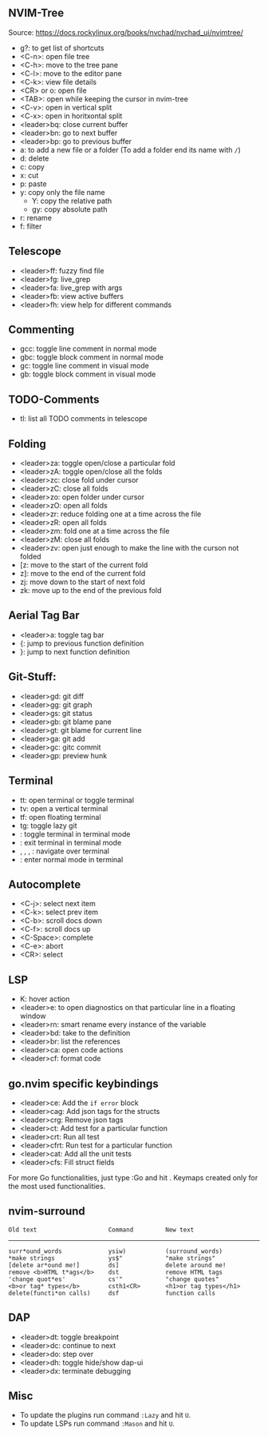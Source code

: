 ## NVIM-Tree
Source: https://docs.rockylinux.org/books/nvchad/nvchad_ui/nvimtree/
- g?: to get list of shortcuts
- \<C-n\>: open file tree
- \<C-h\>: move to the tree pane
- \<C-l\>: move to the editor pane
- \<C-k\>: view file details
- \<CR\> or o: open file
- \<TAB\>: open while keeping the cursor in nvim-tree
- \<C-v\>: open in vertical split
- \<C-x\>: open in horitxontal split
- \<leader\>bq: close current buffer
- \<leader\>bn: go to next buffer
- \<leader\>bp: go to previous buffer
- a: to add a new file or a folder (To add a folder end its name with `/`)
- d: delete
- c: copy
- x: cut
- p: paste
- y: copy only the file name
    - Y: copy the relative path
    - gy: copy absolute path
- r: rename
- f: filter

## Telescope
- \<leader\>ff: fuzzy find file
- \<leader\>fg: live_grep
- \<leader\>fa: live_grep with args
- \<leader\>fb: view active buffers
- \<leader\>fh: view help for different commands

## Commenting
- gcc: toggle line comment in normal mode
- gbc: toggle block comment in normal mode
- gc: toggle line comment in visual mode
- gb: toggle block comment in visual mode

## TODO-Comments
- <leader>tl: list all TODO comments in telescope

## Folding
- \<leader\>za: toggle open/close a particular fold
- \<leader\>zA: toggle open/close all the folds
- \<leader\>zc: close fold under cursor
- \<leader\>zC: close all folds
- \<leader\>zo: open folder under cursor
- \<leader\>zO: open all folds
- \<leader\>zr: reduce folding one at a time across the file
- \<leader\>zR: open all folds
- \<leader\>zm: fold one at a time across the file
- \<leader\>zM: close all folds
- \<leader\>zv: open just enough to make the line with the curson not folded
- [z: move to the start of the current fold
- z]: move to the end of the current fold
- zj: move down to the start of next fold
- zk: move up to the end of the previous fold

## Aerial Tag Bar
- \<leader\>a: toggle tag bar
- \{: jump to previous function definition
- \}: jump to next function definition

## Git-Stuff:
- \<leader\>gd: git diff
- \<leader\>gg: git graph
- \<leader\>gs: git status
- \<leader\>gb: git blame pane
- \<leader\>gt: git blame for current line
- \<leader\>ga: git add
- \<leader\>gc: gitc commit
- \<leader\>gp: preview hunk

## Terminal
- <leader>tt: open terminal or toggle terminal
- <leader>tv: open a vertical terminal
- <leader>tf: open floating terminal
- <leader>tg: toggle lazy git
- <C-t>: toggle terminal in terminal mode
- <C-q>: exit terminal in terminal mode
- <C-h>, <C-k>, <C-l>, <C-j>: navigate over terminal
- <C-w>: enter normal mode in terminal

## Autocomplete
- \<C-j\>: select next item
- \<C-k\>: select prev item
- \<C-b\>: scroll docs down
- \<C-f\>: scroll docs up
- \<C-Space\>: complete
- \<C-e\>: abort
- \<CR\>: select

## LSP
- K: hover action
- \<leader\>e: to open diagnostics on that particular line in a floating window
- \<leader\>rn: smart rename every instance of the variable
- \<leader\>bd: take to the definition
- \<leader\>br: list the references
- \<leader\>ca: open code actions
- \<leader\>cf: format code 

## go.nvim specific keybindings
- \<leader\>ce: Add the `if error` block
- \<leader\>cag: Add json tags for the structs
- \<leader\>crg: Remove json tags
- \<leader\>ct: Add test for a particular function
- \<leader\>crt: Run all test
- \<leader\>cfrt: Run test for a particular function
- \<leader\>cat: Add all the unit tests
- \<leader\>cfs: Fill struct fields

For more Go functionalities, just type :Go and hit <Tab>.
Keymaps created only for the most used functionalities.

## nvim-surround
    Old text                    Command         New text
--------------------------------------------------------------------------------
    surr*ound_words             ysiw)           (surround_words)
    *make strings               ys$"            "make strings"
    [delete ar*ound me!]        ds]             delete around me!
    remove <b>HTML t*ags</b>    dst             remove HTML tags
    'change quot*es'            cs'"            "change quotes"
    <b>or tag* types</b>        csth1<CR>       <h1>or tag types</h1>
    delete(functi*on calls)     dsf             function calls

## DAP
- \<leader\>dt: toggle breakpoint
- \<leader\>dc: continue to next
- \<leader\>do: step over
- \<leader\>dh: toggle hide/show dap-ui
- \<leader\>dx: terminate debugging

## Misc
- To update the plugins run command `:Lazy` and hit `U`.
- To update LSPs run command `:Mason` and hit `U`.
